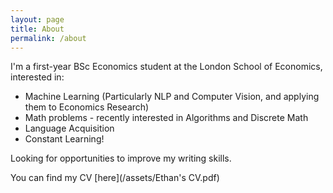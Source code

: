 ```yaml
---
layout: page
title: About
permalink: /about
---
```


I'm a first-year BSc Economics student at the London School of Economics, interested in:
* Machine Learning (Particularly NLP and Computer Vision, and applying them to Economics Research)
* Math problems - recently interested in Algorithms and Discrete Math
* Language Acquisition
* Constant Learning!

Looking for opportunities to improve my writing skills.

You can find my CV [here](/assets/Ethan's CV.pdf)
